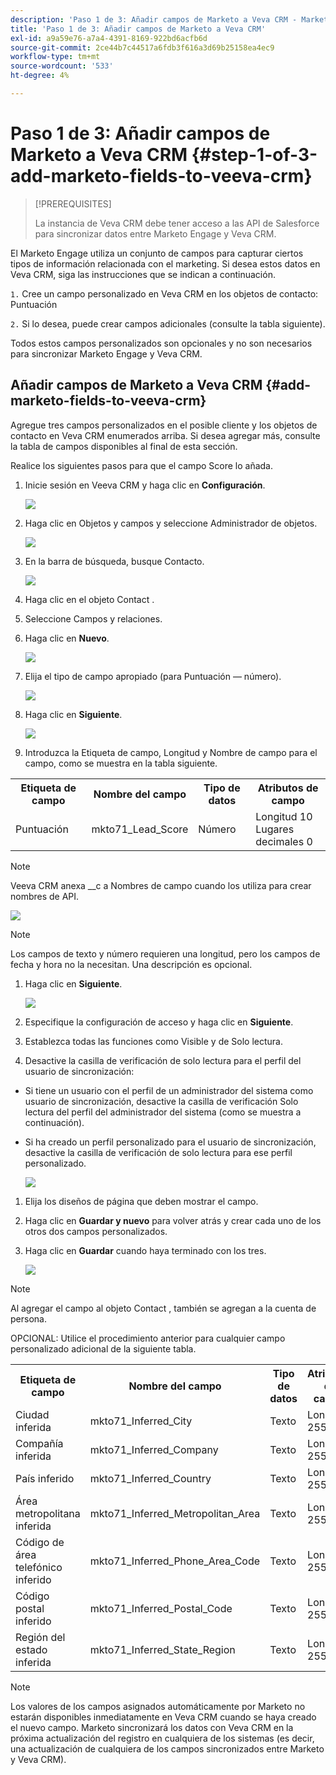 ```yaml
---
description: 'Paso 1 de 3: Añadir campos de Marketo a Veva CRM - Marketo Docs - Documentación del producto'
title: 'Paso 1 de 3: Añadir campos de Marketo a Veva CRM'
exl-id: a9a59e76-a7a4-4391-8169-922bd6acfb6d
source-git-commit: 2ce44b7c44517a6fdb3f616a3d69b25158ea4ec9
workflow-type: tm+mt
source-wordcount: '533'
ht-degree: 4%

---
```


# Paso 1 de 3: Añadir campos de Marketo a Veva CRM {#step-1-of-3-add-marketo-fields-to-veeva-crm}

>[!PREREQUISITES]
>
>La instancia de Veva CRM debe tener acceso a las API de Salesforce para sincronizar datos entre Marketo Engage y Veva CRM.

El Marketo Engage utiliza un conjunto de campos para capturar ciertos tipos de información relacionada con el marketing. Si desea estos datos en Veva CRM, siga las instrucciones que se indican a continuación.

`1.` Cree un campo personalizado en Veva CRM en los objetos de contacto: Puntuación

`2.` Si lo desea, puede crear campos adicionales (consulte la tabla siguiente).

Todos estos campos personalizados son opcionales y no son necesarios para sincronizar Marketo Engage y Veva CRM.

## Añadir campos de Marketo a Veva CRM {#add-marketo-fields-to-veeva-crm}

Agregue tres campos personalizados en el posible cliente y los objetos de contacto en Veva CRM enumerados arriba. Si desea agregar más, consulte la tabla de campos disponibles al final de esta sección.

Realice los siguientes pasos para que el campo Score lo añada.

1. Inicie sesión en Veeva CRM y haga clic en **Configuración**.

   ![](assets/step-1-of-3-add-marketo-fields-1.png)

1. Haga clic en Objetos y campos y seleccione Administrador de objetos.

   ![](assets/step-1-of-3-add-marketo-fields-2.png)

1. En la barra de búsqueda, busque Contacto.

   ![](assets/step-1-of-3-add-marketo-fields-3.png)

1. Haga clic en el objeto Contact .

1. Seleccione Campos y relaciones.

1. Haga clic en **Nuevo**.

   ![](assets/step-1-of-3-add-marketo-fields-4.png)

1. Elija el tipo de campo apropiado (para Puntuación — número).

   ![](assets/step-1-of-3-add-marketo-fields-5.png)

1. Haga clic en **Siguiente**.

   ![](assets/step-1-of-3-add-marketo-fields-6.png)

1. Introduzca la Etiqueta de campo, Longitud y Nombre de campo para el campo, como se muestra en la tabla siguiente.

<table>
 <tbody>
  <tr>
   <th>Etiqueta de campo
   <th>Nombre del campo
   <th>Tipo de datos
   <th>Atributos de campo
  </tr>
  <tr>
   <td>Puntuación</td>
   <td>mkto71_Lead_Score</td>
   <td>Número</td>
   <td>Longitud 10<br/>
Lugares decimales 0</td>
  </tr>
 </tbody>
</table>

>[!NOTE]
>
>Veeva CRM anexa __c a Nombres de campo cuando los utiliza para crear nombres de API.

![](assets/step-1-of-3-add-marketo-fields-7.png)

>[!NOTE]
>
>Los campos de texto y número requieren una longitud, pero los campos de fecha y hora no la necesitan. Una descripción es opcional.

1. Haga clic en **Siguiente**.

   ![](assets/step-1-of-3-add-marketo-fields-8.png)

1. Especifique la configuración de acceso y haga clic en **Siguiente**.

1. Establezca todas las funciones como Visible y de Solo lectura.

1. Desactive la casilla de verificación de solo lectura para el perfil del usuario de sincronización:

* Si tiene un usuario con el perfil de un administrador del sistema como usuario de sincronización, desactive la casilla de verificación Solo lectura del perfil del administrador del sistema (como se muestra a continuación).
* Si ha creado un perfil personalizado para el usuario de sincronización, desactive la casilla de verificación de solo lectura para ese perfil personalizado.

   ![](assets/step-1-of-3-add-marketo-fields-9.png)

1. Elija los diseños de página que deben mostrar el campo.

1. Haga clic en **Guardar y nuevo** para volver atrás y crear cada uno de los otros dos campos personalizados.

1. Haga clic en **Guardar** cuando haya terminado con los tres.

   ![](assets/step-1-of-3-add-marketo-fields-10.png)

>[!NOTE]
>
>Al agregar el campo al objeto Contact , también se agregan a la cuenta de persona.

OPCIONAL: Utilice el procedimiento anterior para cualquier campo personalizado adicional de la siguiente tabla.

<table>
 <tbody>
  <tr>
   <th>Etiqueta de campo
   <th>Nombre del campo
   <th>Tipo de datos
   <th>Atributos de campo
  </tr>
  <tr>
   <td>Ciudad inferida</td>
   <td>mkto71_Inferred_City</td>
   <td>Texto</td>
   <td>Longitud 255</td>
  </tr>
  <tr>
   <td>Compañía inferida</td>
   <td>mkto71_Inferred_Company</td>
   <td>Texto</td>
   <td>Longitud 255</td>
  </tr>
  <tr>
   <td>País inferido</td>
   <td>mkto71_Inferred_Country</td>
   <td>Texto</td>
   <td>Longitud 255</td>
  </tr>
  <tr>
   <td>Área metropolitana inferida</td>
   <td>mkto71_Inferred_Metropolitan_Area</td>
   <td>Texto</td>
   <td>Longitud 255</td>
  </tr>
  <tr>
   <td>Código de área telefónico inferido</td>
   <td>mkto71_Inferred_Phone_Area_Code</td>
   <td>Texto</td>
   <td>Longitud 255</td>
  </tr>
  <tr>
   <td>Código postal inferido</td>
   <td>mkto71_Inferred_Postal_Code</td>
   <td>Texto</td>
   <td>Longitud 255</td>
  </tr>
  <tr>
   <td>Región del estado inferida</td>
   <td>mkto71_Inferred_State_Region</td>
   <td>Texto</td>
   <td>Longitud 255</td>
  </tr>
 </tbody>
</table>

>[!NOTE]
>
>Los valores de los campos asignados automáticamente por Marketo no estarán disponibles inmediatamente en Veva CRM cuando se haya creado el nuevo campo. Marketo sincronizará los datos con Veva CRM en la próxima actualización del registro en cualquiera de los sistemas (es decir, una actualización de cualquiera de los campos sincronizados entre Marketo y Veva CRM).
